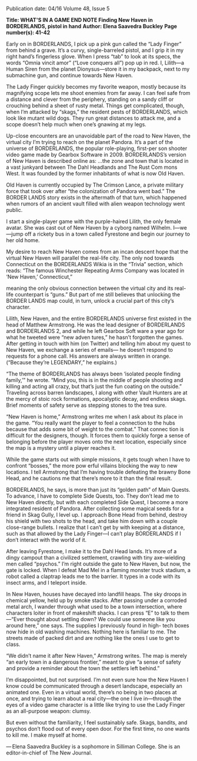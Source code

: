 Publication date: 04/16
Volume 48, Issue 5

**Title: WHAT'S IN A GAME END NOTE Finding New Haven in BORDERLANDS, pistol in hand**
**Author: Elena Saavedra Buckley**
**Page number(s): 41-42**

Early on in BORDERLANDS, I pick up a pink gun 
called the “Lady Finger” from behind a grave. It’s a 
curvy, single-barreled pistol, and I grip it in my right 
hand’s fingerless glove. When I press “tab” to look at its 
specs, the words “Omnia vincit amor” (“Love conquers 
all”) pop up in red. I, Lilith—a Human Siren from the 
planet Dionysus—store it in my backpack, next to my 
submachine gun, and continue towards New Haven.

The Lady Finger quickly becomes my favorite 
weapon, mostly because its magnifying scope lets me 
shoot enemies from far away. I can feel safe from a 
distance and clever from the periphery, standing on a 
sandy cliff or crouching behind a sheet of rusty metal. 
Things get complicated, though, when I’m attacked by 
“skags,” the resident pests of BORDERLANDS, which 
look like mutant wild dogs. They run great distances to 
attack me, and a scope doesn’t help much when one’s 
gnawing at my legs.

Up-close encounters are an unavoidable part of the 
road to New Haven, the virtual city I’m trying to reach 
on the planet Pandora. It’s a part of the universe of 
BORDERLANDS, the popular role-playing, first-per­
son shooter video game made by Gearbox Software 
in 2009. BORDERLANDS’s version of New Haven is 
described online as:
…the zone and town that is located in a vast junkyard 
between The Dahl Headlands and The Rust Com­
mons West. It was founded by the former inhabitants 
of what is now Old Haven.

Old Haven is currently occupied by The Crimson 
Lance, a private military force that took over after “the 
colonization of Pandora went bad.” The BORDER­
LANDS story exists in the aftermath of that turn, which 
happened when rumors of an ancient vault filled with 
alien weapon technology went public. 

I start a single-player game with the purple-haired 
Lilith, the only female avatar. She was cast out of New 
Haven by a cyborg named Wilhelm. I—we—jump off 
a rickety bus in a town called Fyrestone and begin our 
journey to her old home. 

My desire to reach New Haven comes from an incan­
descent hope that the virtual New Haven will parallel 
the real-life city. The only nod towards Connecticut on 
the BORDERLANDS Wikia is in the “Trivia” section, 
which reads: “The famous Winchester Repeating Arms 
Company was located in ‘New Haven,’ Connecticut,” 

meaning the only obvious connection between the 
virtual city and its real-life counterpart is “guns.”  But 
part of me still believes that unlocking the BORDER­
LANDS map could, in turn, unlock a crucial part of this 
city’s character.

Lilith, New Haven, and the entire BORDERLANDS 
universe first existed in the head of Matthew Armstrong. 
He was the lead designer of BORDERLANDS and 
BORDERLANDS 2, and while he left Gearbox Soft­
ware a year ago for what he tweeted were “new adven­
tures,” he hasn’t forgotten the games. After getting in 
touch with him (on Twitter) and telling him about my 
quest to New Haven, we exchange a series of emails—
he doesn’t respond to requests for a phone call. His 
answers are always written in orange. (“Because they’re 
LEGENDARY,” he explains.) 

“The theme of BORDERLANDS has always been 
‘isolated people finding family,’” he wrote. “Mind you, 
this is in the middle of people shooting and killing and 
acting all crazy, but that’s just the fun coating on the 
outside.” Traveling across barren landscapes, I along 
with other Vault Hunters are at the mercy of stoic rock 
formations, apocalyptic decay, and endless skags. Brief 
moments of safety serve as stepping stones to the trea­
sure. 

“New Haven is home,” Armstrong writes me when 
I ask about its place in the game. “You really want the 
player to feel a connection to the hubs because that 
adds some bit of weight to the combat.” That connec­
tion is difficult for the designers, though. It forces them 
to quickly forge a sense of belonging before the player 
moves onto the next location, especially since the map 
is a mystery until a player reaches it. 

While the game starts out with simple missions, it gets 
tough when I have to confront “bosses,” the more pow­
erful villains blocking the way to new locations. I tell 
Armstrong that I’m having trouble defeating the brawny 
Bone Head, and he cautions me that there’s more to it 
than the final result. 

BORDERLANDS, he says, is more than just its 
“golden path” of Main Quests. To advance, I have to 
complete Side Quests, too. They don’t lead me to New 
Haven directly, but with each completed Side Quest, 
I become a more integrated resident of Pandora. After 
collecting some magical seeds for a friend in Skag Gully, 
I level up. I approach Bone Head from behind, destroy 
his shield with two shots to the head, and take him down 
with a couple close-range bullets. I realize that I can’t 
get by with keeping at a distance, such as that allowed 
by the Lady Finger—I can’t play BORDERLANDS if I 
don’t interact with the world of it. 

After leaving Fyrestone, I make it to the Dahl Head­
lands. It’s more of a dingy campout than a civilized 
settlement, crawling with tiny axe-wielding men called 
“psychos.” I’m right outside the gate to New Haven, but 
now, the gate is locked. When I defeat Mad Mel in a 
flaming monster truck stadium, a robot called a claptrap 
leads me to the barrier. It types in a code with its insect 
arms, and I teleport inside.  

In New Haven, houses have decayed into landfill 
heaps. The sky droops in chemical yellow, held up by 
smoke stacks. After passing under a corroded metal arch, 
I wander through what used to be a town intersection, 
where characters loiter in front of makeshift shacks. I 
can press “E” to talk to them—“Ever thought about 
settling down? We could use someone like you around 
here,” one says. The supplies I previously found in high-
tech boxes now hide in old washing machines. Nothing 
here is familiar to me. The streets made of packed dirt 
and are nothing like the ones I use to get to class. 

“We didn’t name it after New Haven,” Armstrong 
writes. The map is merely “an early town in a dangerous 
frontier,” meant to give “a sense of safety and provide a 
reminder about the town the settlers left behind.” 

I’m disappointed, but not surprised. I’m not even sure 
how the New Haven I know could be communicated 
through a desert landscape, especially an animated one. 
Even in a virtual world, there’s no being in two places 
at once, and trying to learn about a real city—the one I 
live in—through the eyes of a video game character is a 
little like trying to use the Lady Finger as an all-purpose 
weapon: clumsy. 

But even without the familiarity, I feel sustainably 
safe. Skags, bandits, and psychos don’t flood out of every 
open door. For the first time, no one wants to kill me. I 
make myself at home. 

— Elena Saavedra Buckley is a sophomore in Silliman 
College. She is an editor-in-chief of The New Journal.